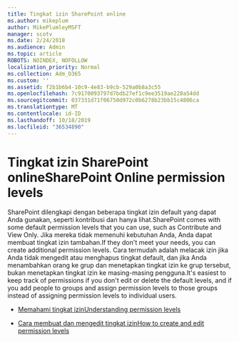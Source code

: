 ```yaml
---
title: Tingkat izin SharePoint online
ms.author: mikeplum
author: MikePlumleyMSFT
manager: scotv
ms.date: 2/24/2018
ms.audience: Admin
ms.topic: article
ROBOTS: NOINDEX, NOFOLLOW
localization_priority: Normal
ms.collection: Adm_O365
ms.custom: ''
ms.assetid: f2b1b6b4-10c9-4e83-b9cb-529a0b8a3c55
ms.openlocfilehash: 7c9170093797d7bdb27ef1c9ee3519ae228a54dd
ms.sourcegitcommit: 037331d71f06750d972c0b6278b23bb15c4806ca
ms.translationtype: MT
ms.contentlocale: id-ID
ms.lasthandoff: 10/18/2019
ms.locfileid: "36534890"
---
```

# <a name="sharepoint-online-permission-levels"></a><span data-ttu-id="d45b5-102">Tingkat izin SharePoint online</span><span class="sxs-lookup"><span data-stu-id="d45b5-102">SharePoint Online permission levels</span></span>

<span data-ttu-id="d45b5-103">SharePoint dilengkapi dengan beberapa tingkat izin default yang dapat Anda gunakan, seperti kontribusi dan hanya lihat.</span><span class="sxs-lookup"><span data-stu-id="d45b5-103">SharePoint comes with some default permission levels that you can use, such as Contribute and View Only.</span></span> <span data-ttu-id="d45b5-104">Jika mereka tidak memenuhi kebutuhan Anda, Anda dapat membuat tingkat izin tambahan.</span><span class="sxs-lookup"><span data-stu-id="d45b5-104">If they don't meet your needs, you can create additional permission levels.</span></span> <span data-ttu-id="d45b5-105">Cara termudah adalah melacak izin jika Anda tidak mengedit atau menghapus tingkat default, dan jika Anda menambahkan orang ke grup dan menetapkan tingkat izin ke grup tersebut, bukan menetapkan tingkat izin ke masing-masing pengguna.</span><span class="sxs-lookup"><span data-stu-id="d45b5-105">It's easiest to keep track of permissions if you don't edit or delete the default levels, and if you add people to groups and assign permission levels to those groups instead of assigning permission levels to individual users.</span></span>
  
- [<span data-ttu-id="d45b5-106">Memahami tingkat izin</span><span class="sxs-lookup"><span data-stu-id="d45b5-106">Understanding permission levels</span></span>](https://go.microsoft.com/fwlink/?linkid=867071)
    
- [<span data-ttu-id="d45b5-107">Cara membuat dan mengedit tingkat izin</span><span class="sxs-lookup"><span data-stu-id="d45b5-107">How to create and edit permission levels</span></span>](https://go.microsoft.com/fwlink/?linkid=867072)
    

